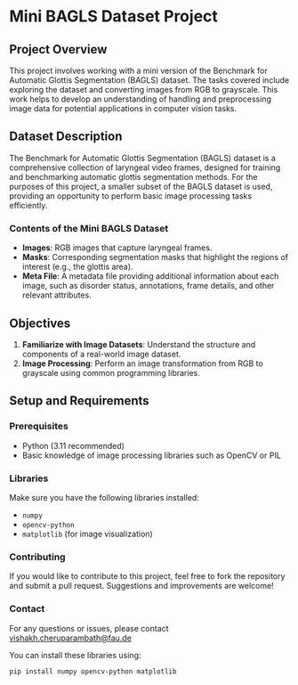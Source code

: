 # Mini BAGLS Dataset Project

## Project Overview
This project involves working with a mini version of the Benchmark for Automatic Glottis Segmentation (BAGLS) dataset. The tasks covered include exploring the dataset and converting images from RGB to grayscale. This work helps to develop an understanding of handling and preprocessing image data for potential applications in computer vision tasks.

## Dataset Description
The Benchmark for Automatic Glottis Segmentation (BAGLS) dataset is a comprehensive collection of laryngeal video frames, designed for training and benchmarking automatic glottis segmentation methods. For the purposes of this project, a smaller subset of the BAGLS dataset is used, providing an opportunity to perform basic image processing tasks efficiently.

### Contents of the Mini BAGLS Dataset
- **Images**: RGB images that capture laryngeal frames.
- **Masks**: Corresponding segmentation masks that highlight the regions of interest (e.g., the glottis area).
- **Meta File**: A metadata file providing additional information about each image, such as disorder status, annotations, frame details, and other relevant attributes.

## Objectives
1. **Familiarize with Image Datasets**: Understand the structure and components of a real-world image dataset.
2. **Image Processing**: Perform an image transformation from RGB to grayscale using common programming libraries.

## Setup and Requirements

### Prerequisites
- Python (3.11 recommended)
- Basic knowledge of image processing libraries such as OpenCV or PIL

### Libraries
Make sure you have the following libraries installed:
- `numpy`
- `opencv-python`
- `matplotlib` (for image visualization)

### Contributing
If you would like to contribute to this project, feel free to fork the repository and submit a pull request. Suggestions and improvements are welcome!

### Contact
For any questions or issues, please contact vishakh.cheruparambath@fau.de

You can install these libraries using:
```bash prompt
pip install numpy opencv-python matplotlib

